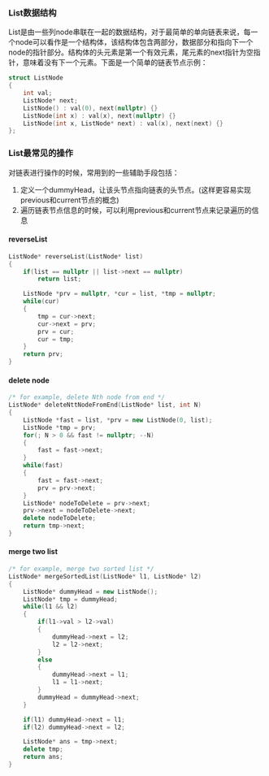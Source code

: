 ### List数据结构
List是由一些列node串联在一起的数据结构，对于最简单的单向链表来说，每一个node可以看作是一个结构体，该结构体包含两部分，数据部分和指向下一个node的指针部分。结构体的头元素是第一个有效元素，尾元素的next指针为空指针，意味着没有下一个元素。下面是一个简单的链表节点示例：
```c++
struct ListNode
{
    int val;
    ListNode* next;
    ListNode() : val(0), next(nullptr) {}
    ListNode(int x) : val(x), next(nullptr) {}
    ListNode(int x, ListNode* next) : val(x), next(next) {}
};
```

### List最常见的操作

对链表进行操作的时候，常用到的一些辅助手段包括：
1. 定义一个dummyHead，让该头节点指向链表的头节点。(这样更容易实现previous和current节点的概念)
2. 遍历链表节点信息的时候，可以利用previous和current节点来记录遍历的信息

#### reverseList
```c++
ListNode* reverseList(ListNode* list)
{
    if(list == nullptr || list->next == nullptr)
        return list;

    ListNode *prv = nullptr, *cur = list, *tmp = nullptr;
    while(cur)
    {
        tmp = cur->next;
        cur->next = prv;
        prv = cur;
        cur = tmp;
    }
    return prv;
}
```

#### delete node
```c++
/* for example, delete Nth node from end */
ListNode* deleteNttNodeFromEnd(ListNode* list, int N)
{
    ListNode *fast = list, *prv = new ListNode(0, list);
    ListNode *tmp = prv;
    for(; N > 0 && fast != nullptr; --N)
    {
        fast = fast->next;
    }
    while(fast)
    {
        fast = fast->next;
        prv = prv->next;
    }
    ListNode* nodeToDelete = prv->next;
    prv->next = nodeToDelete->next;
    delete nodeToDelete;
    return tmp->next;
}
```

#### merge two list
```c++
/* for example, merge two sorted list */
ListNode* mergeSortedList(ListNode* l1, ListNode* l2)
{
    ListNode* dummyHead = new ListNode();
    ListNode* tmp = dummyHead;
    while(l1 && l2)
    {
        if(l1->val > l2->val)
        {
            dummyHead->next = l2;
            l2 = l2->next;
        }   
        else
        {
            dummyHead->next = l1;
            l1 = l1->next;
        }
        dummyHead = dummyHead->next;    
    }

    if(l1) dummyHead->next = l1;
    if(l2) dummyHead->next = l2;

    ListNode* ans = tmp->next;
    delete tmp;
    return ans;
}
```

